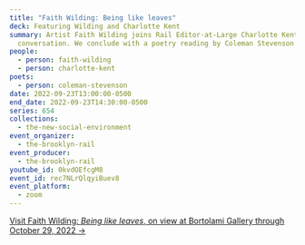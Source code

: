 ```yaml
---
title: "Faith Wilding: Being like leaves"
deck: Featuring Wilding and Charlotte Kent
summary: Artist Faith Wilding joins Rail Editor-at-Large Charlotte Kent for a
  conversation. We conclude with a poetry reading by Coleman Stevenson.
people:
  - person: faith-wilding
  - person: charlotte-kent
poets:
  - person: coleman-stevenson
date: 2022-09-23T13:00:00-0500
end_date: 2022-09-23T14:30:00-0500
series: 654
collections:
  - the-new-social-environment
event_organizer:
  - the-brooklyn-rail
event_producer:
  - the-brooklyn-rail
youtube_id: 0kvdOEfcgM8
event_id: rec7NLrQlqyiBuev8
event_platform:
  - zoom
---
```

[V﻿isit Faith Wilding: *Being like leaves*, on view at Bortolami Gallery through October 29, 2022 →](https://bortolamigallery.com/exhibitions/being-like-leaves/)